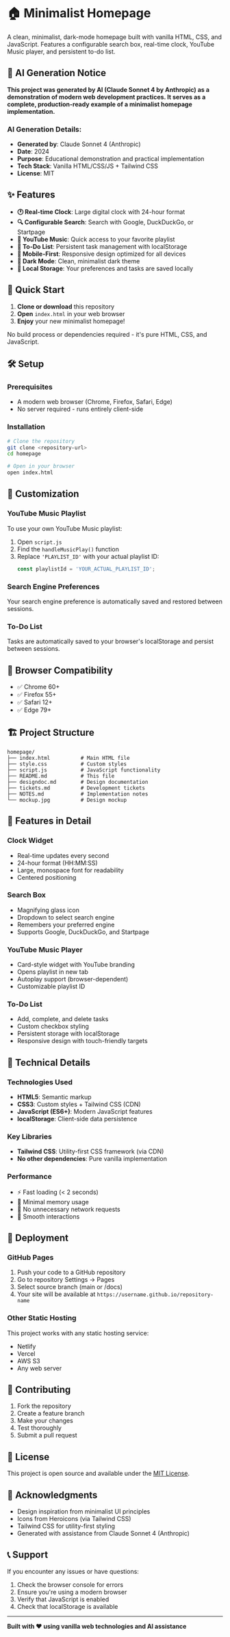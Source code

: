 # 🏠 Minimalist Homepage

A clean, minimalist, dark-mode homepage built with vanilla HTML, CSS, and JavaScript. Features a configurable search box, real-time clock, YouTube Music player, and persistent to-do list.

## 🤖 AI Generation Notice

**This project was generated by AI (Claude Sonnet 4 by Anthropic) as a demonstration of modern web development practices. It serves as a complete, production-ready example of a minimalist homepage implementation.**

### AI Generation Details:
- **Generated by**: Claude Sonnet 4 (Anthropic)
- **Date**: 2024
- **Purpose**: Educational demonstration and practical implementation
- **Tech Stack**: Vanilla HTML/CSS/JS + Tailwind CSS
- **License**: MIT

## ✨ Features

- **🕐 Real-time Clock**: Large digital clock with 24-hour format
- **🔍 Configurable Search**: Search with Google, DuckDuckGo, or Startpage
- **🎵 YouTube Music**: Quick access to your favorite playlist
- **📝 To-Do List**: Persistent task management with localStorage
- **📱 Mobile-First**: Responsive design optimized for all devices
- **🌙 Dark Mode**: Clean, minimalist dark theme
- **💾 Local Storage**: Your preferences and tasks are saved locally

## 🚀 Quick Start

1. **Clone or download** this repository
2. **Open** `index.html` in your web browser
3. **Enjoy** your new minimalist homepage!

No build process or dependencies required - it's pure HTML, CSS, and JavaScript.

## 🛠️ Setup

### Prerequisites
- A modern web browser (Chrome, Firefox, Safari, Edge)
- No server required - runs entirely client-side

### Installation
```bash
# Clone the repository
git clone <repository-url>
cd homepage

# Open in your browser
open index.html
```

## 🎨 Customization

### YouTube Music Playlist
To use your own YouTube Music playlist:

1. Open `script.js`
2. Find the `handleMusicPlay()` function
3. Replace `'PLAYLIST_ID'` with your actual playlist ID:
   ```javascript
   const playlistId = 'YOUR_ACTUAL_PLAYLIST_ID';
   ```

### Search Engine Preferences
Your search engine preference is automatically saved and restored between sessions.

### To-Do List
Tasks are automatically saved to your browser's localStorage and persist between sessions.

## 📱 Browser Compatibility

- ✅ Chrome 60+
- ✅ Firefox 55+
- ✅ Safari 12+
- ✅ Edge 79+

## 🏗️ Project Structure

```
homepage/
├── index.html          # Main HTML file
├── style.css           # Custom styles
├── script.js           # JavaScript functionality
├── README.md           # This file
├── designdoc.md        # Design documentation
├── tickets.md          # Development tickets
├── NOTES.md            # Implementation notes
└── mockup.jpg          # Design mockup
```

## 🎯 Features in Detail

### Clock Widget
- Real-time updates every second
- 24-hour format (HH:MM:SS)
- Large, monospace font for readability
- Centered positioning

### Search Box
- Magnifying glass icon
- Dropdown to select search engine
- Remembers your preferred engine
- Supports Google, DuckDuckGo, and Startpage

### YouTube Music Player
- Card-style widget with YouTube branding
- Opens playlist in new tab
- Autoplay support (browser-dependent)
- Customizable playlist ID

### To-Do List
- Add, complete, and delete tasks
- Custom checkbox styling
- Persistent storage with localStorage
- Responsive design with touch-friendly targets

## 🔧 Technical Details

### Technologies Used
- **HTML5**: Semantic markup
- **CSS3**: Custom styles + Tailwind CSS (CDN)
- **JavaScript (ES6+)**: Modern JavaScript features
- **localStorage**: Client-side data persistence

### Key Libraries
- **Tailwind CSS**: Utility-first CSS framework (via CDN)
- **No other dependencies**: Pure vanilla implementation

### Performance
- ⚡ Fast loading (< 2 seconds)
- 🎯 Minimal memory usage
- 📡 No unnecessary network requests
- 🔄 Smooth interactions

## 🚀 Deployment

### GitHub Pages
1. Push your code to a GitHub repository
2. Go to repository Settings → Pages
3. Select source branch (main or /docs)
4. Your site will be available at `https://username.github.io/repository-name`

### Other Static Hosting
This project works with any static hosting service:
- Netlify
- Vercel
- AWS S3
- Any web server

## 🤝 Contributing

1. Fork the repository
2. Create a feature branch
3. Make your changes
4. Test thoroughly
5. Submit a pull request

## 📄 License

This project is open source and available under the [MIT License](LICENSE).

## 🙏 Acknowledgments

- Design inspiration from minimalist UI principles
- Icons from Heroicons (via Tailwind CSS)
- Tailwind CSS for utility-first styling
- Generated with assistance from Claude Sonnet 4 (Anthropic)

## 📞 Support

If you encounter any issues or have questions:
1. Check the browser console for errors
2. Ensure you're using a modern browser
3. Verify that JavaScript is enabled
4. Check that localStorage is available

---

**Built with ❤️ using vanilla web technologies and AI assistance** 